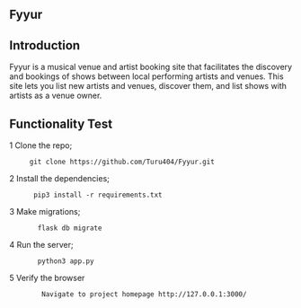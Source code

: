 Fyyur
-----

## Introduction

Fyyur is a musical venue and artist booking site that facilitates the discovery and bookings of shows between local performing artists and venues. This site lets you list new artists and venues, discover them, and list shows with artists as a venue owner.


## Functionality Test

1    Clone the repo;
        
         git clone https://github.com/Turu404/Fyyur.git

2    Install the dependencies;
        
          pip3 install -r requirements.txt
          
          
3     Make migrations;

           flask db migrate
           
 
4     Run the server;
 
           python3 app.py
           
           
5     Verify  the browser

            Navigate to project homepage http://127.0.0.1:3000/                         
